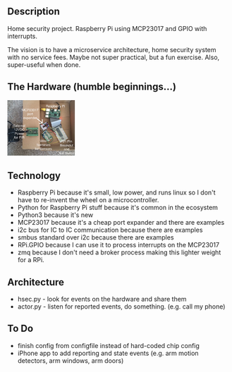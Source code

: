 Description
-----------
Home security project. Raspberry Pi using MCP23017 and GPIO with interrupts.

The vision is to have a microservice architecture, home security system with no service fees. Maybe not super practical, but a fun exercise. Also, super-useful when done. 

The Hardware (humble beginnings...)
-----------------------------------
<img src="https://github.com/dareno/hsec/blob/master/img/hardware.jpg" alt="Raspberry Pi with MCP21017" width="153">

Technology
----------
* Raspberry Pi because it's small, low power, and runs linux so I don't have to re-invent the wheel on a microcontroller.
* Python for Raspberry Pi stuff because it's common in the ecosystem
* Python3 because it's new
* MCP23017 because it's a cheap port expander and there are examples
* i2c bus for IC to IC communication because there are examples
* smbus standard over i2c because there are examples
* RPi.GPIO because I can use it to process interrupts on the MCP23017
* zmq because I don't need a broker process making this lighter weight for a RPi. 

Architecture
------------
* hsec.py - look for events on the hardware and share them
* actor.py - listen for reported events, do something. (e.g. call my phone)


To Do
-----
* finish config from configfile instead of hard-coded chip config
* iPhone app to add reporting and state events (e.g. arm motion detectors, arm windows, arm doors)


